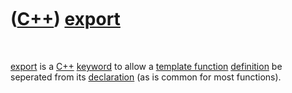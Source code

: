 



 

 

 

 

 

([C++](Cpp.htm)) [export](CppExport.htm)
========================================

 

[export](CppExport.htm) is a [C++](Cpp.htm) [keyword](CppKeyword.htm) to
allow a [template function](CppTemplateFunction.htm)
[definition](CppDefinition.htm) be seperated from its
[declaration](CppDeclaration.htm) (as is common for most functions).

 

 

 

 

 





 



